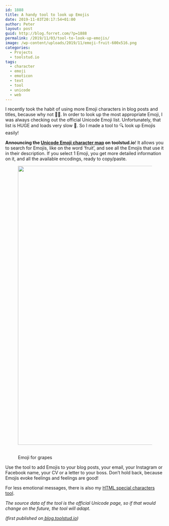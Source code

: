 ```yaml
---
id: 1888
title: A handy tool to look up Emojis
date: 2019-11-03T20:17:54+01:00
author: Peter
layout: post
guid: http://blog.forret.com/?p=1888
permalink: /2019/11/03/tool-to-look-up-emojis/
image: /wp-content/uploads/2019/11/emoji-fruit-600x516.png
categories:
  - Projects
  - toolstud.io
tags:
  - character
  - emoji
  - emoticon
  - text
  - tool
  - unicode
  - web
---
```

I recently took the habit of using more Emoji characters in blog posts and titles, because why not &#x1f937;&#x200d;&#x2640;&#xfe0f;. In order to look up the most appropriate Emoji, I was always checking out the&nbsp;official Unicode Emoji list. Unfortunately, that list is HUGE and loads very slow &#x1f40c;. So I made a tool to &#x1f50d; look up Emojis easily!

**Announcing the&nbsp;**[**Unicode Emoji character map**](https://toolstud.io/web/emoji.php)**&nbsp;on toolstud.io**! It allows you to search for Emojis, like on the word ‘fruit’, and see all the Emojis that use it in their description. If you select 1 Emoji, you get more detailed information on it, and all the available encodings, ready to copy/paste.<figure class="wp-block-image">

<img loading="lazy" width="1024" height="881" src="https://blog.forret.com/wp-content/uploads/2019/11/emoji-fruit-1024x881.png" alt="" class="wp-image-1889" srcset="https://blog.forret.com/wp-content/uploads/2019/11/emoji-fruit-1024x881.png 1024w, https://blog.forret.com/wp-content/uploads/2019/11/emoji-fruit-300x258.png 300w, https://blog.forret.com/wp-content/uploads/2019/11/emoji-fruit-768x661.png 768w, https://blog.forret.com/wp-content/uploads/2019/11/emoji-fruit-945x813.png 945w, https://blog.forret.com/wp-content/uploads/2019/11/emoji-fruit-600x516.png 600w, https://blog.forret.com/wp-content/uploads/2019/11/emoji-fruit.png 1330w" sizes="(max-width: 1024px) 100vw, 1024px" /> <figcaption>  
Emoji for grapes</figcaption></figure> 

Use the tool to add Emojis to your blog posts, your email, your Instagram or Facebook name, your CV or a letter to your boss. Don&#8217;t hold back, because Emojis evoke feelings and feelings are good!

For less emotional messages, there is also my [HTML special characters tool](https://blog.forret.com/2004/08/24/my-online-charmap-of-html-character-entities/).

_The source data of the tool is the official Unicode page, so if that would change on the future, the tool will adapt._

_(first published on_[ _blog.toolstud.io_](https://blog.toolstud.io/2019/11/03/use-more-emoji-characters/)_)_